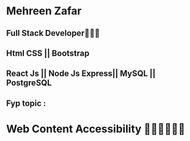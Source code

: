# Mehreen Zafar
## Full Stack Developer👩🏻‍💻
## Html CSS || Bootstrap
## React Js || Node Js Express|| MySQL || PostgreSQL

## Fyp topic : 
   # Web Content Accessibility 🙅🏻‍♀️🧏🏻‍♀️ 

